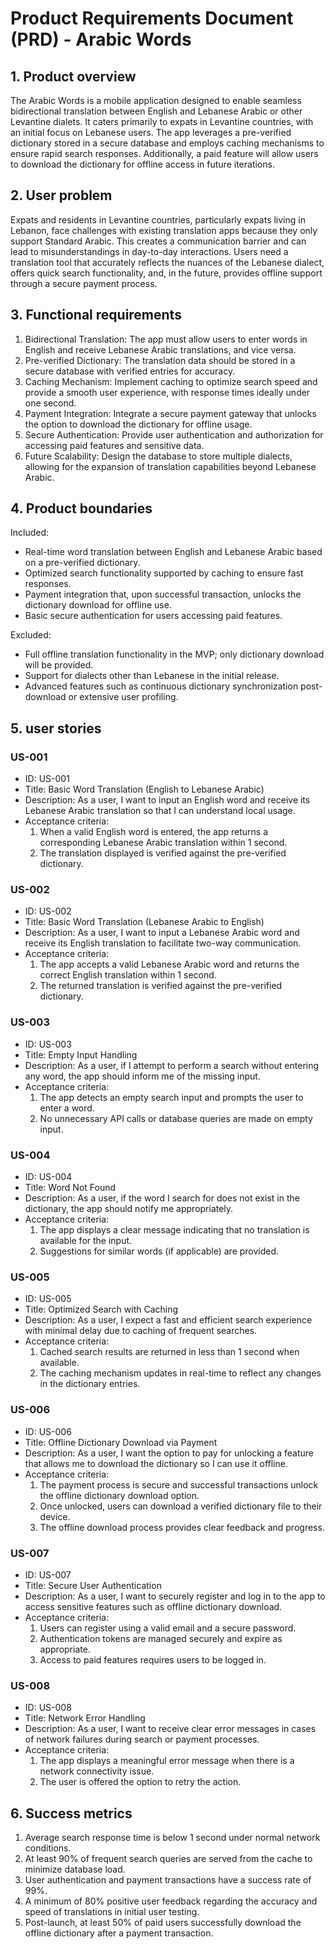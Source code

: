 # Product Requirements Document (PRD) - Arabic Words

## 1. Product overview

The Arabic Words is a mobile application designed to enable seamless bidirectional translation between English and Lebanese Arabic or other Levantine dialets. It caters primarily to expats in Levantine countries, with an initial focus on Lebanese users. The app leverages a pre-verified dictionary stored in a secure database and employs caching mechanisms to ensure rapid search responses. Additionally, a paid feature will allow users to download the dictionary for offline access in future iterations.

## 2. User problem

Expats and residents in Levantine countries, particularly expats living in Lebanon, face challenges with existing translation apps because they only support Standard Arabic. This creates a communication barrier and can lead to misunderstandings in day-to-day interactions. Users need a translation tool that accurately reflects the nuances of the Lebanese dialect, offers quick search functionality, and, in the future, provides offline support through a secure payment process.

## 3. Functional requirements

1. Bidirectional Translation: The app must allow users to enter words in English and receive Lebanese Arabic translations, and vice versa.
2. Pre-verified Dictionary: The translation data should be stored in a secure database with verified entries for accuracy.
3. Caching Mechanism: Implement caching to optimize search speed and provide a smooth user experience, with response times ideally under one second.
4. Payment Integration: Integrate a secure payment gateway that unlocks the option to download the dictionary for offline usage.
5. Secure Authentication: Provide user authentication and authorization for accessing paid features and sensitive data.
6. Future Scalability: Design the database to store multiple dialects, allowing for the expansion of translation capabilities beyond Lebanese Arabic.

## 4. Product boundaries

Included:

- Real-time word translation between English and Lebanese Arabic based on a pre-verified dictionary.
- Optimized search functionality supported by caching to ensure fast responses.
- Payment integration that, upon successful transaction, unlocks the dictionary download for offline use.
- Basic secure authentication for users accessing paid features.

Excluded:

- Full offline translation functionality in the MVP; only dictionary download will be provided.
- Support for dialects other than Lebanese in the initial release.
- Advanced features such as continuous dictionary synchronization post-download or extensive user profiling.

## 5. user stories

### US-001

- ID: US-001
- Title: Basic Word Translation (English to Lebanese Arabic)
- Description: As a user, I want to input an English word and receive its Lebanese Arabic translation so that I can understand local usage.
- Acceptance criteria:
  1. When a valid English word is entered, the app returns a corresponding Lebanese Arabic translation within 1 second.
  2. The translation displayed is verified against the pre-verified dictionary.

### US-002

- ID: US-002
- Title: Basic Word Translation (Lebanese Arabic to English)
- Description: As a user, I want to input a Lebanese Arabic word and receive its English translation to facilitate two-way communication.
- Acceptance criteria:
  1. The app accepts a valid Lebanese Arabic word and returns the correct English translation within 1 second.
  2. The returned translation is verified against the pre-verified dictionary.

### US-003

- ID: US-003
- Title: Empty Input Handling
- Description: As a user, if I attempt to perform a search without entering any word, the app should inform me of the missing input.
- Acceptance criteria:
  1. The app detects an empty search input and prompts the user to enter a word.
  2. No unnecessary API calls or database queries are made on empty input.

### US-004

- ID: US-004
- Title: Word Not Found
- Description: As a user, if the word I search for does not exist in the dictionary, the app should notify me appropriately.
- Acceptance criteria:
  1. The app displays a clear message indicating that no translation is available for the input.
  2. Suggestions for similar words (if applicable) are provided.

### US-005

- ID: US-005
- Title: Optimized Search with Caching
- Description: As a user, I expect a fast and efficient search experience with minimal delay due to caching of frequent searches.
- Acceptance criteria:
  1. Cached search results are returned in less than 1 second when available.
  2. The caching mechanism updates in real-time to reflect any changes in the dictionary entries.

### US-006

- ID: US-006
- Title: Offline Dictionary Download via Payment
- Description: As a user, I want the option to pay for unlocking a feature that allows me to download the dictionary so I can use it offline.
- Acceptance criteria:
  1. The payment process is secure and successful transactions unlock the offline dictionary download option.
  2. Once unlocked, users can download a verified dictionary file to their device.
  3. The offline download process provides clear feedback and progress.

### US-007

- ID: US-007
- Title: Secure User Authentication
- Description: As a user, I want to securely register and log in to the app to access sensitive features such as offline dictionary download.
- Acceptance criteria:
  1. Users can register using a valid email and a secure password.
  2. Authentication tokens are managed securely and expire as appropriate.
  3. Access to paid features requires users to be logged in.

### US-008

- ID: US-008
- Title: Network Error Handling
- Description: As a user, I want to receive clear error messages in cases of network failures during search or payment processes.
- Acceptance criteria:
  1. The app displays a meaningful error message when there is a network connectivity issue.
  2. The user is offered the option to retry the action.

## 6. Success metrics

1. Average search response time is below 1 second under normal network conditions.
2. At least 90% of frequent search queries are served from the cache to minimize database load.
3. User authentication and payment transactions have a success rate of 99%.
4. A minimum of 80% positive user feedback regarding the accuracy and speed of translations in initial user testing.
5. Post-launch, at least 50% of paid users successfully download the offline dictionary after a payment transaction.
